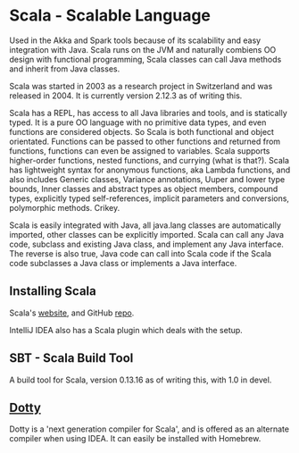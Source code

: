 # Scala - Scalable Language

Used in the Akka and Spark tools because of its scalability and easy integration with Java.
Scala runs on the JVM and naturally combiens OO design with functional programming, Scala classes can call Java methods and inherit from Java classes.

Scala was started in 2003 as a research project in Switzerland and was released in 2004. It is currently version 2.12.3 as of writing this.

Scala has a REPL, has access to all Java libraries and tools, and is statically typed. It is a pure OO language with no primitive data types, and even functions are considered objects. So Scala is both functional and object orientated. Functions can be passed to other functions and returned from functions, functions can even be assigned to variables. Scala supports higher-order functions, nested functions, and currying (what is that?). Scala has lightweight syntax for anonymous functions, aka Lambda functions, and also includes Generic classes, Variance annotations, Uuper and lower type bounds, Inner classes and abstract types as object members, compound types, explicitly typed self-references, implicit parameters and conversions, polymorphic methods. Crikey.

Scala is easily integrated with Java, all java.lang classes are automatically imported, other classes can be explicitly imported. Scala can call any Java code, subclass and existing Java class, and implement any Java interface. The reverse is also true, Java code can call into Scala code if the Scala code subclasses a Java class or implements a Java interface.

## Installing Scala

Scala's [website](https://www.scala-lang.org/), and GitHub [repo](https://github.com/scala/scala).

IntelliJ IDEA also has a Scala plugin which deals with the setup.

## SBT - Scala Build Tool

A build tool for Scala, version 0.13.16 as of writing this, with 1.0 in devel.

## [Dotty](http://dotty.epfl.ch/)

Dotty is a 'next generation compiler for Scala', and is offered as an alternate compiler when using IDEA. It can easily be installed with Homebrew.